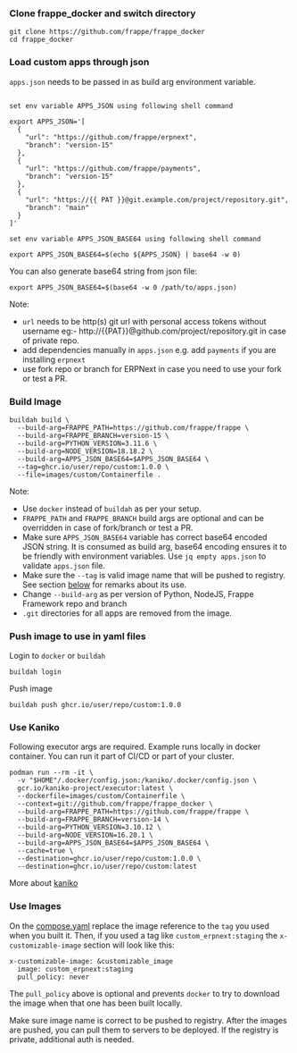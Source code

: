 ### Clone frappe_docker and switch directory

```shell
git clone https://github.com/frappe/frappe_docker
cd frappe_docker
```

### Load custom apps through json

`apps.json` needs to be passed in as build arg environment variable.

```shell

set env variable APPS_JSON using following shell command

export APPS_JSON='[
  {
    "url": "https://github.com/frappe/erpnext",
    "branch": "version-15"
  },
  {
    "url": "https://github.com/frappe/payments",
    "branch": "version-15"
  },
  {
    "url": "https://{{ PAT }}@git.example.com/project/repository.git",
    "branch": "main"
  }
]'

set env variable APPS_JSON_BASE64 using following shell command

export APPS_JSON_BASE64=$(echo ${APPS_JSON} | base64 -w 0)
```

You can also generate base64 string from json file:

```shell
export APPS_JSON_BASE64=$(base64 -w 0 /path/to/apps.json)
```

Note:

- `url` needs to be http(s) git url with personal access tokens without username eg:- http://{{PAT}}@github.com/project/repository.git in case of private repo.
- add dependencies manually in `apps.json` e.g. add `payments` if you are installing `erpnext`
- use fork repo or branch for ERPNext in case you need to use your fork or test a PR.

### Build Image

```shell
buildah build \
  --build-arg=FRAPPE_PATH=https://github.com/frappe/frappe \
  --build-arg=FRAPPE_BRANCH=version-15 \
  --build-arg=PYTHON_VERSION=3.11.6 \
  --build-arg=NODE_VERSION=18.18.2 \
  --build-arg=APPS_JSON_BASE64=$APPS_JSON_BASE64 \
  --tag=ghcr.io/user/repo/custom:1.0.0 \
  --file=images/custom/Containerfile .
```

Note:

- Use `docker` instead of `buildah` as per your setup.
- `FRAPPE_PATH` and `FRAPPE_BRANCH` build args are optional and can be overridden in case of fork/branch or test a PR.
- Make sure `APPS_JSON_BASE64` variable has correct base64 encoded JSON string. It is consumed as build arg, base64 encoding ensures it to be friendly with environment variables. Use `jq empty apps.json` to validate `apps.json` file.
- Make sure the `--tag` is valid image name that will be pushed to registry. See section [below](#use-images) for remarks about its use.
- Change `--build-arg` as per version of Python, NodeJS, Frappe Framework repo and branch
- `.git` directories for all apps are removed from the image.

### Push image to use in yaml files

Login to `docker` or `buildah`

```shell
buildah login
```

Push image

```shell
buildah push ghcr.io/user/repo/custom:1.0.0
```

### Use Kaniko

Following executor args are required. Example runs locally in docker container.
You can run it part of CI/CD or part of your cluster.

```shell
podman run --rm -it \
  -v "$HOME"/.docker/config.json:/kaniko/.docker/config.json \
  gcr.io/kaniko-project/executor:latest \
  --dockerfile=images/custom/Containerfile \
  --context=git://github.com/frappe/frappe_docker \
  --build-arg=FRAPPE_PATH=https://github.com/frappe/frappe \
  --build-arg=FRAPPE_BRANCH=version-14 \
  --build-arg=PYTHON_VERSION=3.10.12 \
  --build-arg=NODE_VERSION=16.20.1 \
  --build-arg=APPS_JSON_BASE64=$APPS_JSON_BASE64 \
  --cache=true \
  --destination=ghcr.io/user/repo/custom:1.0.0 \
  --destination=ghcr.io/user/repo/custom:latest
```

More about [kaniko](https://github.com/GoogleContainerTools/kaniko)

### Use Images

On the [compose.yaml](../compose.yaml) replace the image reference to the `tag` you used when you built it. Then, if you used a tag like `custom_erpnext:staging` the `x-customizable-image` section will look like this:

```
x-customizable-image: &customizable_image
  image: custom_erpnext:staging
  pull_policy: never
```

The `pull_policy` above is optional and prevents `docker` to try to download the image when that one has been built locally.

Make sure image name is correct to be pushed to registry. After the images are pushed, you can pull them to servers to be deployed. If the registry is private, additional auth is needed.
